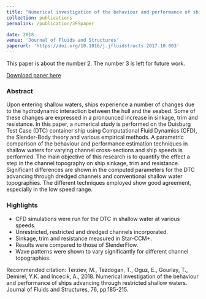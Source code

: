 ```yaml
---
title: "Numerical investigation of the behaviour and performance of ships advancing through restricted shallow waters"
collection: publications
permalink: /publication/JFSpaper

date: 2018
venue: 'Journal of Fluids and Structures'
paperurl: 'https://doi.org/10.1016/j.jfluidstructs.2017.10.003'
---
```

This paper is about the number 2. The number 3 is left for future work.

[Download paper here](https://doi.org/10.1016/j.jfluidstructs.2017.10.003)
### Abstract
Upon entering shallow waters, ships experience a number of changes due to the hydrodynamic interaction between the hull and the seabed. Some of these changes are expressed in a pronounced increase in sinkage, trim and resistance. In this paper, a numerical study is performed on the Duisburg Test Case (DTC) container ship using Computational Fluid Dynamics (CFD), the Slender-Body theory and various empirical methods. A parametric comparison of the behaviour and performance estimation techniques in shallow waters for varying channel cross-sections and ship speeds is performed. The main objective of this research is to quantify the effect a step in the channel topography on ship sinkage, trim and resistance. Significant differences are shown in the computed parameters for the DTC advancing through dredged channels and conventional shallow water topographies. The different techniques employed show good agreement, especially in the low speed range.

### Highlights
 - CFD simulations were run for the DTC in shallow water at various speeds.
 - Unrestricted, restricted and dredged channels incorporated.
 - Sinkage, trim and resistance measured in Star-CCM+.
 - Results were compared to those of SlenderFlow.
 - Wave patterns were shown to vary significantly for different channel topographies.


Recommended citation: Terziev, M., Tezdogan, T., Oguz, E., Gourlay, T., Demirel, Y.K. and Incecik, A., 2018. Numerical investigation of the behaviour and performance of ships advancing through restricted shallow waters. Journal of Fluids and Structures, 76, pp.185-215.
